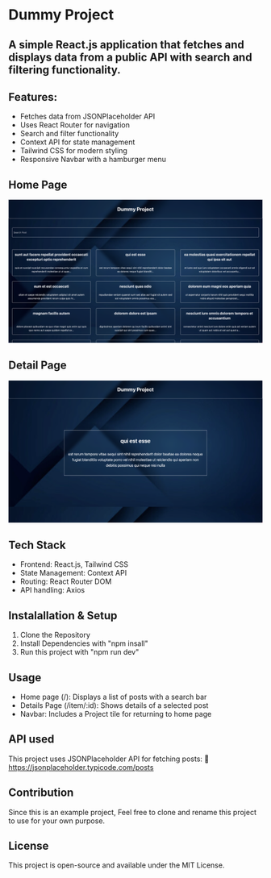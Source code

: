 # Dummy Project

## A simple React.js application that fetches and displays data from a public API with search and filtering functionality.

## Features:

- Fetches data from JSONPlaceholder API
- Uses React Router for navigation
- Search and filter functionality
- Context API for state management
- Tailwind CSS for modern styling
- Responsive Navbar with a hamburger menu

## Home Page

<img src="./frontend/src/assets/homeSS.png"/>

## Detail Page

<img src="./frontend/src/assets/DetailSS.png"/>

## Tech Stack

- Frontend: React.js, Tailwind CSS
- State Management: Context API
- Routing: React Router DOM
- API handling: Axios

## Instalallation & Setup

1.  Clone the Repository
2.  Install Dependencies with "npm insall"
3.  Run this project with "npm run dev"

## Usage

- Home page (/): Displays a list of posts with a search bar
- Details Page (/item/:id): Shows details of a selected post
- Navbar: Includes a Project tile for returning to home page

## API used

This project uses JSONPlaceholder API for fetching posts:
🔗 https://jsonplaceholder.typicode.com/posts

## Contribution

Since this is an example project, Feel free to clone and rename this project to use for your own purpose.

## License

This project is open-source and available under the MIT License.
